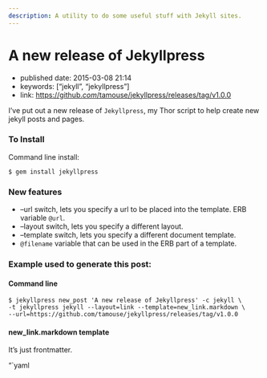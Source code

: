 ```yaml
---
description: A utility to do some useful stuff with Jekyll sites.
---
```


# A new release of Jekyllpress

* published date: 2015-03-08 21:14
* keywords: \[“jekyll”, “jekyllpress”\]
* link: [https://github._com_/tamouse/jekyllpress/releases/tag/v1.0.0](https://github.com/tamouse/jekyllpress/releases/tag/v1.0.0)

I’ve put out a new release of `Jekyllpress`, my Thor script to help create new jekyll posts and pages.

### To Install

Command line install:

```text
$ gem install jekyllpress
```

### New features

* –url switch, lets you specify a url to be placed into the template. ERB variable `@url`.
* –layout switch, lets you specify a different layout.
* –template switch, lets you specify a different document template.
* `@filename` variable that can be used in the ERB part of a template.

### Example used to generate this post:

#### Command line

```text
$ jekyllpress new_post 'A new release of Jekyllpress' -c jekyll \
-t jekyllpress jekyll --layout=link --template=new_link.markdown \
--url=https://github.com/tamouse/jekyllpress/releases/tag/v1.0.0
```

#### new\_link.markdown template

It’s just frontmatter.

“\`yaml

